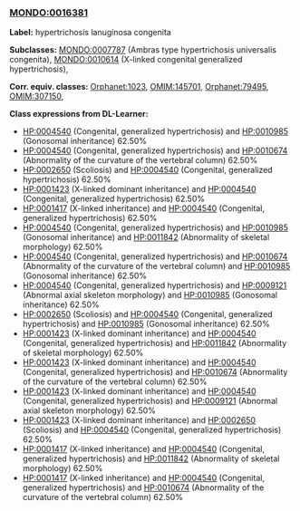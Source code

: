 
### [MONDO:0016381](http://purl.obolibrary.org/obo/MONDO_0016381)
**Label:** hypertrichosis lanuginosa congenita

**Subclasses:** [MONDO:0007787](http://purl.obolibrary.org/obo/MONDO_0007787) (Ambras type hypertrichosis universalis congenita), [MONDO:0010614](http://purl.obolibrary.org/obo/MONDO_0010614) (X-linked congenital generalized hypertrichosis), 

**Corr. equiv. classes:** [Orphanet:1023](http://www.orpha.net/ORDO/Orphanet_1023), [OMIM:145701](http://purl.obolibrary.org/obo/OMIM_145701), [Orphanet:79495](http://www.orpha.net/ORDO/Orphanet_79495), [OMIM:307150](http://purl.obolibrary.org/obo/OMIM_307150), 

**Class expressions from DL-Learner:**

- [HP:0004540](http://purl.obolibrary.org/obo/HP_0004540) (Congenital, generalized hypertrichosis) and [HP:0010985](http://purl.obolibrary.org/obo/HP_0010985) (Gonosomal inheritance) 62.50%
- [HP:0004540](http://purl.obolibrary.org/obo/HP_0004540) (Congenital, generalized hypertrichosis) and [HP:0010674](http://purl.obolibrary.org/obo/HP_0010674) (Abnormality of the curvature of the vertebral column) 62.50%
- [HP:0002650](http://purl.obolibrary.org/obo/HP_0002650) (Scoliosis) and [HP:0004540](http://purl.obolibrary.org/obo/HP_0004540) (Congenital, generalized hypertrichosis) 62.50%
- [HP:0001423](http://purl.obolibrary.org/obo/HP_0001423) (X-linked dominant inheritance) and [HP:0004540](http://purl.obolibrary.org/obo/HP_0004540) (Congenital, generalized hypertrichosis) 62.50%
- [HP:0001417](http://purl.obolibrary.org/obo/HP_0001417) (X-linked inheritance) and [HP:0004540](http://purl.obolibrary.org/obo/HP_0004540) (Congenital, generalized hypertrichosis) 62.50%
- [HP:0004540](http://purl.obolibrary.org/obo/HP_0004540) (Congenital, generalized hypertrichosis) and [HP:0010985](http://purl.obolibrary.org/obo/HP_0010985) (Gonosomal inheritance) and [HP:0011842](http://purl.obolibrary.org/obo/HP_0011842) (Abnormality of skeletal morphology) 62.50%
- [HP:0004540](http://purl.obolibrary.org/obo/HP_0004540) (Congenital, generalized hypertrichosis) and [HP:0010674](http://purl.obolibrary.org/obo/HP_0010674) (Abnormality of the curvature of the vertebral column) and [HP:0010985](http://purl.obolibrary.org/obo/HP_0010985) (Gonosomal inheritance) 62.50%
- [HP:0004540](http://purl.obolibrary.org/obo/HP_0004540) (Congenital, generalized hypertrichosis) and [HP:0009121](http://purl.obolibrary.org/obo/HP_0009121) (Abnormal axial skeleton morphology) and [HP:0010985](http://purl.obolibrary.org/obo/HP_0010985) (Gonosomal inheritance) 62.50%
- [HP:0002650](http://purl.obolibrary.org/obo/HP_0002650) (Scoliosis) and [HP:0004540](http://purl.obolibrary.org/obo/HP_0004540) (Congenital, generalized hypertrichosis) and [HP:0010985](http://purl.obolibrary.org/obo/HP_0010985) (Gonosomal inheritance) 62.50%
- [HP:0001423](http://purl.obolibrary.org/obo/HP_0001423) (X-linked dominant inheritance) and [HP:0004540](http://purl.obolibrary.org/obo/HP_0004540) (Congenital, generalized hypertrichosis) and [HP:0011842](http://purl.obolibrary.org/obo/HP_0011842) (Abnormality of skeletal morphology) 62.50%
- [HP:0001423](http://purl.obolibrary.org/obo/HP_0001423) (X-linked dominant inheritance) and [HP:0004540](http://purl.obolibrary.org/obo/HP_0004540) (Congenital, generalized hypertrichosis) and [HP:0010674](http://purl.obolibrary.org/obo/HP_0010674) (Abnormality of the curvature of the vertebral column) 62.50%
- [HP:0001423](http://purl.obolibrary.org/obo/HP_0001423) (X-linked dominant inheritance) and [HP:0004540](http://purl.obolibrary.org/obo/HP_0004540) (Congenital, generalized hypertrichosis) and [HP:0009121](http://purl.obolibrary.org/obo/HP_0009121) (Abnormal axial skeleton morphology) 62.50%
- [HP:0001423](http://purl.obolibrary.org/obo/HP_0001423) (X-linked dominant inheritance) and [HP:0002650](http://purl.obolibrary.org/obo/HP_0002650) (Scoliosis) and [HP:0004540](http://purl.obolibrary.org/obo/HP_0004540) (Congenital, generalized hypertrichosis) 62.50%
- [HP:0001417](http://purl.obolibrary.org/obo/HP_0001417) (X-linked inheritance) and [HP:0004540](http://purl.obolibrary.org/obo/HP_0004540) (Congenital, generalized hypertrichosis) and [HP:0011842](http://purl.obolibrary.org/obo/HP_0011842) (Abnormality of skeletal morphology) 62.50%
- [HP:0001417](http://purl.obolibrary.org/obo/HP_0001417) (X-linked inheritance) and [HP:0004540](http://purl.obolibrary.org/obo/HP_0004540) (Congenital, generalized hypertrichosis) and [HP:0010674](http://purl.obolibrary.org/obo/HP_0010674) (Abnormality of the curvature of the vertebral column) 62.50%


